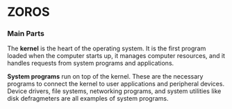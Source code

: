 # ZOROS

### Main Parts

The **kernel** is the heart of the operating system. 
It is the first program loaded when the computer starts up, it manages computer resources,
and it handles requests from system programs and applications.

**System programs** run on top of the kernel. These are the necessary programs to connect the kernel to user applications and peripheral devices. 
Device drivers, file systems, networking programs, and system utilities like disk defragmeters are all examples of system programs.